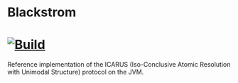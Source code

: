 Blackstrom
===
[ ![Build](https://travis-ci.org/obsidiandynamics/blackstrom.svg?branch=master) ](https://travis-ci.org/obsidiandynamics/blackstrom#)
===
Reference implementation of the ICARUS (Iso-Conclusive Atomic Resolution with Unimodal Structure) protocol on the JVM.
